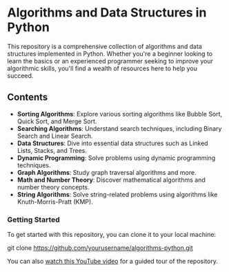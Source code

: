 # Algorithms and Data Structures in Python

This repository is a comprehensive collection of algorithms and data structures implemented in Python. Whether you're a beginner looking to learn the basics or an experienced programmer seeking to improve your algorithmic skills, you'll find a wealth of resources here to help you succeed.

## Contents
- **Sorting Algorithms**: Explore various sorting algorithms like Bubble Sort, Quick Sort, and Merge Sort.
- **Searching Algorithms**: Understand search techniques, including Binary Search and Linear Search.
- **Data Structures**: Dive into essential data structures such as Linked Lists, Stacks, and Trees.
- **Dynamic Programming**: Solve problems using dynamic programming techniques.
- **Graph Algorithms**: Study graph traversal algorithms and more.
- **Math and Number Theory**: Discover mathematical algorithms and number theory concepts.
- **String Algorithms**: Solve string-related problems using algorithms like Knuth-Morris-Pratt (KMP).

### Getting Started

To get started with this repository, you can clone it to your local machine:


git clone https://github.com/yourusername/algorithms-python.git


You can also [watch this YouTube video](https://www.youtube.com/watch?v=8hly31xKli0&t=6747s) for a guided tour of the repository.

